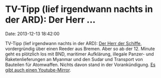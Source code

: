 TV-Tipp (lief irgendwann nachts in der ARD): Der Herr \...
==========================================================

Date: 2013-12-13 18:42:00

TV-Tipp (lief irgendwann nachts in der ARD): [Der Herr der
Schiffe](http://www.ardmediathek.de/das-erste/reportage-dokumentation/herr-der-schiffe?documentId=18558788),
vordergründig über einen Reeder aus Bremen. Aber so ab der 12. Minute
geht es plötzlich los mit BND, maritimer Aufklärung, illegale Panzer-
und Raketenlieferungen an Myanmar und den Sudar und Transport von
Bauteilen für Atomwaffen. Nichts davon stand in der Vorankündigung. [Es
gibt auch einen
Youtube-Mirror](http://www.youtube.com/watch?v=UzGvoUJ9HKw).
